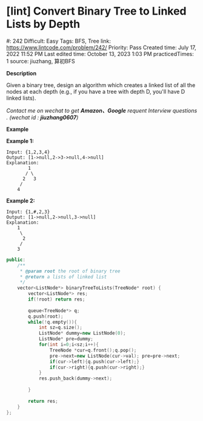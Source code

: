 # [lint] Convert Binary Tree to Linked Lists by Depth

#: 242
Difficult: Easy
Tags: BFS, Tree
link: https://www.lintcode.com/problem/242/
Priority: Pass
Created time: July 17, 2022 11:52 PM
Last edited time: October 13, 2023 1:03 PM
practicedTimes: 1
source: jiuzhang, 算初BFS

**Description**

Given a binary tree, design an algorithm which creates a linked list of all the nodes at each depth (e.g., if you have a tree with depth D, you'll have D linked lists).

*Contact me on wechat to get **Amazon、Google** requent Interview questions . (wechat id : **jiuzhang0607**)*

**Example**

**Example 1:**

```
Input: {1,2,3,4}
Output: [1->null,2->3->null,4->null]
Explanation:
        1
       / \
      2   3
     /
    4

```

**Example 2:**

```
Input: {1,#,2,3}
Output: [1->null,2->null,3->null]
Explanation:
    1
     \
      2
     /
    3

```

```cpp
public:
    /**
     * @param root the root of binary tree
     * @return a lists of linked list
     */
    vector<ListNode*> binaryTreeToLists(TreeNode* root) {
        vector<ListNode*> res;
        if(!root) return res;
        
        queue<TreeNode*> q;
        q.push(root);
        while(!q.empty()){
            int sz=q.size();
            ListNode* dummy=new ListNode(0);
            ListNode* pre=dummy;
            for(int i=0;i<sz;i++){
                TreeNode *cur=q.front();q.pop();
                pre->next=new ListNode(cur->val); pre=pre->next;
                if(cur->left){q.push(cur->left);}
                if(cur->right){q.push(cur->right);}
            }
            res.push_back(dummy->next);
            
        }
        
        return res;
    }
};
```